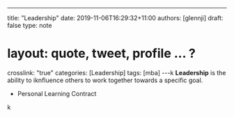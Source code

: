 ---
title: "Leadership"
date: 2019-11-06T16:29:32+11:00
authors: [glennji]
draft: false
type: note

# layout: quote, tweet, profile ... ?

crosslink: "true"
categories: [Leadership]
tags: [mba]
---k
**Leadership** is the ability to iknfluence others to work together towards a specific goal.

 - Personal Learning Contract

k

